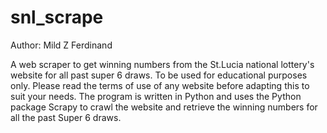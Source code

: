# snl_scrape

Author: Mild Z Ferdinand

A web scraper to get winning numbers from the St.Lucia national lottery's website for all past super 6 draws. To be used for 
educational purposes only. Please read the terms of use of any website before adapting this to suit your needs.
The program is written in Python and uses the Python package Scrapy to crawl the website and retrieve the winning numbers for all
the past Super 6 draws. 
